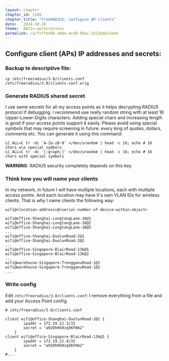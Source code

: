 ```yaml
---
layout: chapter
chapter_id: 1100
chapter_title: "FreeRADIUS: configure AP clients"
date:   2024-10-26
theme:  8021x-workstations
permalink: /a/fcffe49b-a60e-4cd9-95ac-3312bde31ee9
---
```




## Configure client (APs) IP addresses and secrets:

### Backup te descriptive file: 

```shell
cp /etc/freeradius/3.0/clients.conf  /etc/freeradius/3.0/clients.conf.orig
```

### Generate **RADIUS shared secret**

I use same secrets for all my access points as it helps decrypting RADIUS protocol if debugging.
I recommend use really random string with at least 16 Upper-Lower-Digits characters.
Adding special chars and increasing length is good if your access points support it easily.
Please avoid using special symbols that may require screening in future: every king of quotes, dollars, comments etc.
You can generate it using this command: 

```shell
LC_ALL=C tr -dc 'A-Za-z0-9' </dev/urandom | head -c 16; echo # 16 chars w\o special symbols
LC_ALL=C tr -dc '[:graph:]' </dev/urandom | head -c 16; echo # 16 chars with special symbols
```

**WARNING**: RADIUS security completely depends on this key.

### Think how you will name your clients

In my network, in future I will have multiple locations, each with multiple access points.
And each location may have it's own VLAN IDs for wireless clients.
That is why I name clients the following way: 
```
wifi@<location-address>@<serial-number-of-device-within-object>

wifi@office-Shanghai-LongtangLane-10@1
wifi@office-Shanghai-LongtangLane-10@2
wifi@office-Shanghai-LongtangLane-10@3
...
wifi@office-Shanghai-DuolunRoad-2@1
wifi@office-Shanghai-DuolunRoad-2@2
...
wifi@office-Singapore-BlairRoad-13k@1
wifi@office-Singapore-BlairRoad-13k@2
...
wifi@warehouse-Singapore-TrengganuRoad-1@1
wifi@warehouse-Singapore-TrengganuRoad-1@2
...

```

### Write config

Edit `/etc/freeradius/3.0/clients.conf`: 
I remove everything from a file and add your Access Point config.

```config
# /etc/freeradius/3.0/clients.conf

client wifi@office-Shanghai-DuolunRoad-2@1 {
        ipaddr = 172.19.21.3/32
        secret = "a92OhH59zq5KF0m2"
    }
client wifi@office-Singapore-BlairRoad-13k@1 {
        ipaddr = 172.19.21.4/32
        secret = "a92OhH59zq5KF0m2"
    }
#...
```


